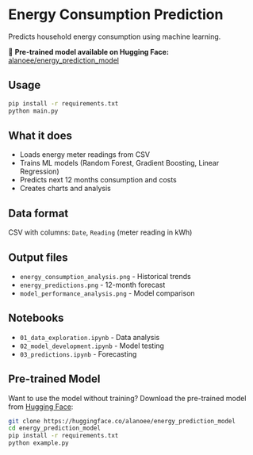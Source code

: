 # Energy Consumption Prediction

Predicts household energy consumption using machine learning.

🤗 **Pre-trained model available on Hugging Face:** [alanoee/energy_prediction_model](https://huggingface.co/alanoee/energy_prediction_model)

## Usage

```bash
pip install -r requirements.txt
python main.py
```

## What it does

- Loads energy meter readings from CSV
- Trains ML models (Random Forest, Gradient Boosting, Linear Regression)
- Predicts next 12 months consumption and costs
- Creates charts and analysis

## Data format

CSV with columns: `Date`, `Reading` (meter reading in kWh)

## Output files

- `energy_consumption_analysis.png` - Historical trends
- `energy_predictions.png` - 12-month forecast
- `model_performance_analysis.png` - Model comparison

## Notebooks

- `01_data_exploration.ipynb` - Data analysis
- `02_model_development.ipynb` - Model testing
- `03_predictions.ipynb` - Forecasting

## Pre-trained Model

Want to use the model without training? Download the pre-trained model from [Hugging Face](https://huggingface.co/alanoee/energy_prediction_model):

```bash
git clone https://huggingface.co/alanoee/energy_prediction_model
cd energy_prediction_model
pip install -r requirements.txt
python example.py
```
